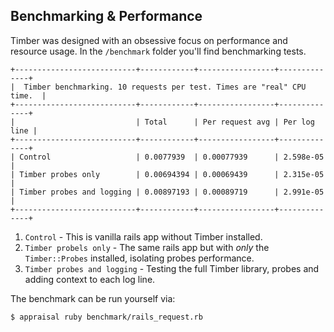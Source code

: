 ## Benchmarking & Performance

Timber was designed with an obsessive focus on performance and resource usage. In the `/benchmark` folder you'll find benchmarking tests.


```console
+---------------------------+------------+-----------------+--------------+
|  Timber benchmarking. 10 requests per test. Times are "real" CPU time.  |
+---------------------------+------------+-----------------+--------------+
|                           | Total      | Per request avg | Per log line |
+---------------------------+------------+-----------------+--------------+
| Control                   | 0.0077939  | 0.00077939      | 2.598e-05    |
| Timber probes only        | 0.00694394 | 0.00069439      | 2.315e-05    |
| Timber probes and logging | 0.00897193 | 0.00089719      | 2.991e-05    |
+---------------------------+------------+-----------------+--------------+
```

1. `Control` - This is vanilla rails app without Timber installed.
2. `Timber probels only` - The same rails app but with *only* the `Timber::Probes` installed, isolating probes performance.
3. `Timber probes and logging` - Testing the full Timber library, probes and adding context to each log line.

The benchmark can be run yourself via:

```console
$ appraisal ruby benchmark/rails_request.rb
```